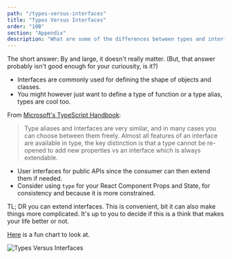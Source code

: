 ```yaml
---
path: "/types-versus-interfaces"
title: "Types Versus Interfaces"
order: "10B"
section: "Appendix"
description: "What are some of the differences between types and interfaces?"
---
```


The short answer: By and large, it doesn't really matter. (But, that answer probably isn't good enough for your curiousity, is it?)

- Interfaces are commonly used for defining the shape of objects and classes.
- You might however just want to define a type of function or a type alias, types are cool too.

From [Microsoft's TypeScript Handbook](https://www.typescriptlang.org/docs/handbook/2/everyday-types.html#differences-between-type-aliases-and-interfaces):

> Type aliases and interfaces are very similar, and in many cases you can choose between them freely. Almost all features of an interface are available in type, the key distinction is that a type cannot be re-opened to add new properties vs an interface which is always extendable.

- User interfaces for public APIs since the consumer can then extend them if needed.
- Consider using `type` for your React Component Props and State, for consistency and because it is more constrained.

TL; DR you can extend interfaces. This is convenient, bit it can also make things more complicated. It's up to you to decide if this is a think that makes your life better or not.

[Here](https://twitter.com/karoljmajewski/status/1082413696075382785) is a fun chart to look at.

![Types Versus Interfaces](https://pbs.twimg.com/media/DwV-oOsXcAIct2q?format=jpg&name=medium)
